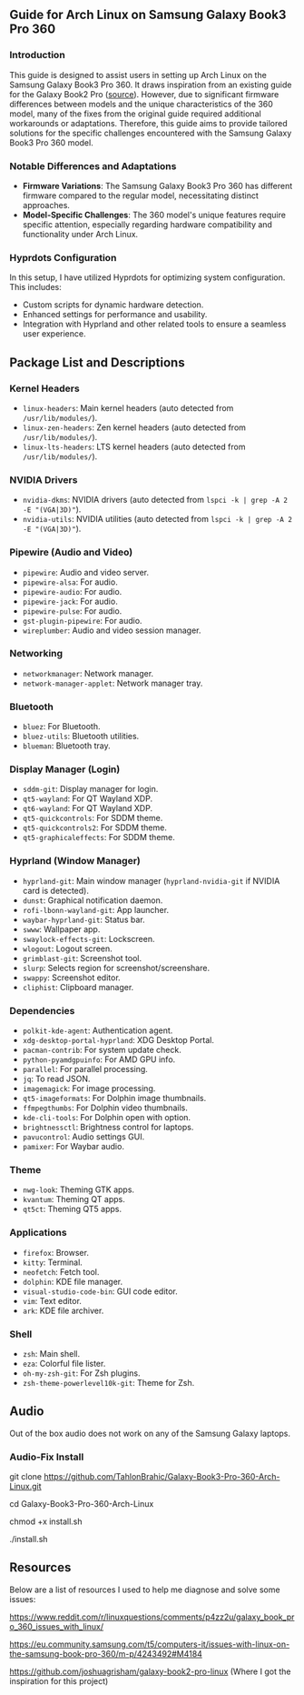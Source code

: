 ## Guide for Arch Linux on Samsung Galaxy Book3 Pro 360

### Introduction
This guide is designed to assist users in setting up Arch Linux on the Samsung Galaxy Book3 Pro 360. It draws inspiration from an existing guide for the Galaxy Book2 Pro ([source](https://github.com/joshuagrisham/galaxy-book2-pro-linux)). However, due to significant firmware differences between models and the unique characteristics of the 360 model, many of the fixes from the original guide required additional workarounds or adaptations. Therefore, this guide aims to provide tailored solutions for the specific challenges encountered with the Samsung Galaxy Book3 Pro 360 model.

### Notable Differences and Adaptations
- **Firmware Variations**: The Samsung Galaxy Book3 Pro 360 has different firmware compared to the regular model, necessitating distinct approaches.
- **Model-Specific Challenges**: The 360 model's unique features require specific attention, especially regarding hardware compatibility and functionality under Arch Linux.

### Hyprdots Configuration
In this setup, I have utilized Hyprdots for optimizing system configuration. This includes:
- Custom scripts for dynamic hardware detection.
- Enhanced settings for performance and usability.
- Integration with Hyprland and other related tools to ensure a seamless user experience.
## Package List and Descriptions

### Kernel Headers
- `linux-headers`: Main kernel headers (auto detected from `/usr/lib/modules/`).
- `linux-zen-headers`: Zen kernel headers (auto detected from `/usr/lib/modules/`).
- `linux-lts-headers`: LTS kernel headers (auto detected from `/usr/lib/modules/`).

### NVIDIA Drivers
- `nvidia-dkms`: NVIDIA drivers (auto detected from `lspci -k | grep -A 2 -E "(VGA|3D)"`).
- `nvidia-utils`: NVIDIA utilities (auto detected from `lspci -k | grep -A 2 -E "(VGA|3D)"`).

### Pipewire (Audio and Video)
- `pipewire`: Audio and video server.
- `pipewire-alsa`: For audio.
- `pipewire-audio`: For audio.
- `pipewire-jack`: For audio.
- `pipewire-pulse`: For audio.
- `gst-plugin-pipewire`: For audio.
- `wireplumber`: Audio and video session manager.

### Networking
- `networkmanager`: Network manager.
- `network-manager-applet`: Network manager tray.

### Bluetooth
- `bluez`: For Bluetooth.
- `bluez-utils`: Bluetooth utilities.
- `blueman`: Bluetooth tray.

### Display Manager (Login)
- `sddm-git`: Display manager for login.
- `qt5-wayland`: For QT Wayland XDP.
- `qt6-wayland`: For QT Wayland XDP.
- `qt5-quickcontrols`: For SDDM theme.
- `qt5-quickcontrols2`: For SDDM theme.
- `qt5-graphicaleffects`: For SDDM theme.

### Hyprland (Window Manager)
- `hyprland-git`: Main window manager (`hyprland-nvidia-git` if NVIDIA card is detected).
- `dunst`: Graphical notification daemon.
- `rofi-lbonn-wayland-git`: App launcher.
- `waybar-hyprland-git`: Status bar.
- `swww`: Wallpaper app.
- `swaylock-effects-git`: Lockscreen.
- `wlogout`: Logout screen.
- `grimblast-git`: Screenshot tool.
- `slurp`: Selects region for screenshot/screenshare.
- `swappy`: Screenshot editor.
- `cliphist`: Clipboard manager.

### Dependencies
- `polkit-kde-agent`: Authentication agent.
- `xdg-desktop-portal-hyprland`: XDG Desktop Portal.
- `pacman-contrib`: For system update check.
- `python-pyamdgpuinfo`: For AMD GPU info.
- `parallel`: For parallel processing.
- `jq`: To read JSON.
- `imagemagick`: For image processing.
- `qt5-imageformats`: For Dolphin image thumbnails.
- `ffmpegthumbs`: For Dolphin video thumbnails.
- `kde-cli-tools`: For Dolphin open with option.
- `brightnessctl`: Brightness control for laptops.
- `pavucontrol`: Audio settings GUI.
- `pamixer`: For Waybar audio.

### Theme
- `nwg-look`: Theming GTK apps.
- `kvantum`: Theming QT apps.
- `qt5ct`: Theming QT5 apps.

### Applications
- `firefox`: Browser.
- `kitty`: Terminal.
- `neofetch`: Fetch tool.
- `dolphin`: KDE file manager.
- `visual-studio-code-bin`: GUI code editor.
- `vim`: Text editor.
- `ark`: KDE file archiver.

### Shell
- `zsh`: Main shell.
- `eza`: Colorful file lister.
- `oh-my-zsh-git`: For Zsh plugins.
- `zsh-theme-powerlevel10k-git`: Theme for Zsh.


## Audio
Out of the box audio does not work on any of the Samsung Galaxy laptops.

### Audio-Fix Install
git clone https://github.com/TahlonBrahic/Galaxy-Book3-Pro-360-Arch-Linux.git

cd Galaxy-Book3-Pro-360-Arch-Linux

chmod +x install.sh

./install.sh

## Resources
Below are a list of resources I used to help me diagnose and solve some issues: 

https://www.reddit.com/r/linuxquestions/comments/p4zz2u/galaxy_book_pro_360_issues_with_linux/ 

https://eu.community.samsung.com/t5/computers-it/issues-with-linux-on-the-samsung-book-pro-360/m-p/4243492#M4184 

https://github.com/joshuagrisham/galaxy-book2-pro-linux (Where I got the inspiration for this project) 


